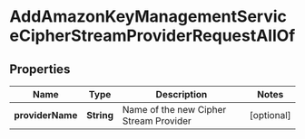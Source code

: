

# AddAmazonKeyManagementServiceCipherStreamProviderRequestAllOf


## Properties

| Name | Type | Description | Notes |
|------------ | ------------- | ------------- | -------------|
|**providerName** | **String** | Name of the new Cipher Stream Provider |  [optional] |



